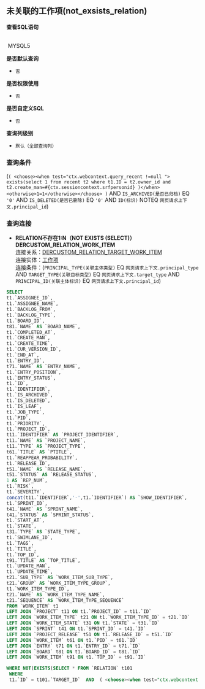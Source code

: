 ## 未关联的工作项(not_exsists_relation) <!-- {docsify-ignore-all} -->



<p class="panel-title"><b>查看SQL语句</b></p>
<br>

<el-row>
&nbsp;<el-tag @click="MYSQL5 = true">MYSQL5</el-tag>
</el-row>

<br>
<p class="panel-title"><b>是否默认查询</b></p>

* `否`

<p class="panel-title"><b>是否权限使用</b></p>

* `否`

<p class="panel-title"><b>是否自定义SQL</b></p>

* `否`

<p class="panel-title"><b>查询列级别</b></p>

* `默认（全部查询列）`



### 查询条件

(`( <choose><when test="ctx.webcontext.query_recent !=null ">  exists(select 1 from recent t2 where t1.ID = t2.owner_id and t2.create_man=#{ctx.sessioncontext.srfpersonid} )</when><otherwise>1=1</otherwise></choose> )` AND `IS_ARCHIVED(是否已归档)` EQ `'0'` AND `IS_DELETED(是否已删除)` EQ `'0'` AND `ID(标识)` NOTEQ `网页请求上下文.principal_id`)



### 查询连接
* **RELATION不存在1:N（NOT EXISTS (SELECT)）DERCUSTOM_RELATION_WORK_ITEM**<br>
连接关系：[DERCUSTOM_RELATION_TARGET_WORK_ITEM](der/DERCUSTOM_RELATION_TARGET_WORK_ITEM)<br>
连接实体：[工作项](module/ProjMgmt/work_item)<br>
连接条件：(`PRINCIPAL_TYPE(关联主体类型)` EQ `网页请求上下文.principal_type` AND `TARGET_TYPE(关联目标类型)` EQ `网页请求上下文.target_type` AND `PRINCIPAL_ID(关联主体标识)` EQ `网页请求上下文.principal_id`)<br>




<el-dialog v-model="MYSQL5" title="MYSQL5">

```sql
SELECT
t1.`ASSIGNEE_ID`,
t1.`ASSIGNEE_NAME`,
t1.`BACKLOG_FROM`,
t1.`BACKLOG_TYPE`,
t1.`BOARD_ID`,
t81.`NAME` AS `BOARD_NAME`,
t1.`COMPLETED_AT`,
t1.`CREATE_MAN`,
t1.`CREATE_TIME`,
t1.`CUR_VERSION_ID`,
t1.`END_AT`,
t1.`ENTRY_ID`,
t71.`NAME` AS `ENTRY_NAME`,
t1.`ENTRY_POSITION`,
t1.`ENTRY_STATUS`,
t1.`ID`,
t1.`IDENTIFIER`,
t1.`IS_ARCHIVED`,
t1.`IS_DELETED`,
t1.`IS_LEAF`,
t1.`JOB_TYPE`,
t1.`PID`,
t1.`PRIORITY`,
t1.`PROJECT_ID`,
t11.`IDENTIFIER` AS `PROJECT_IDENTIFIER`,
t11.`NAME` AS `PROJECT_NAME`,
t11.`TYPE` AS `PROJECT_TYPE`,
t61.`TITLE` AS `PTITLE`,
t1.`REAPPEAR_PROBABILITY`,
t1.`RELEASE_ID`,
t51.`NAME` AS `RELEASE_NAME`,
t51.`STATUS` AS `RELEASE_STATUS`,
1 AS `REP_NUM`,
t1.`RISK`,
t1.`SEVERITY`,
concat(t11.`IDENTIFIER`,'-',t1.`IDENTIFIER`) AS `SHOW_IDENTIFIER`,
t1.`SPRINT_ID`,
t41.`NAME` AS `SPRINT_NAME`,
t41.`STATUS` AS `SPRINT_STATUS`,
t1.`START_AT`,
t1.`STATE`,
t31.`TYPE` AS `STATE_TYPE`,
t1.`SWIMLANE_ID`,
t1.`TAGS`,
t1.`TITLE`,
t1.`TOP_ID`,
t91.`TITLE` AS `TOP_TITLE`,
t1.`UPDATE_MAN`,
t1.`UPDATE_TIME`,
t21.`SUB_TYPE` AS `WORK_ITEM_SUB_TYPE`,
t21.`GROUP` AS `WORK_ITEM_TYPE_GROUP`,
t1.`WORK_ITEM_TYPE_ID`,
t21.`NAME` AS `WORK_ITEM_TYPE_NAME`,
t21.`SEQUENCE` AS `WORK_ITEM_TYPE_SEQUENCE`
FROM `WORK_ITEM` t1 
LEFT JOIN `PROJECT` t11 ON t1.`PROJECT_ID` = t11.`ID` 
LEFT JOIN `WORK_ITEM_TYPE` t21 ON t1.`WORK_ITEM_TYPE_ID` = t21.`ID` 
LEFT JOIN `WORK_ITEM_STATE` t31 ON t1.`STATE` = t31.`ID` 
LEFT JOIN `SPRINT` t41 ON t1.`SPRINT_ID` = t41.`ID` 
LEFT JOIN `PROJECT_RELEASE` t51 ON t1.`RELEASE_ID` = t51.`ID` 
LEFT JOIN `WORK_ITEM` t61 ON t1.`PID` = t61.`ID` 
LEFT JOIN `ENTRY` t71 ON t1.`ENTRY_ID` = t71.`ID` 
LEFT JOIN `BOARD` t81 ON t1.`BOARD_ID` = t81.`ID` 
LEFT JOIN `WORK_ITEM` t91 ON t1.`TOP_ID` = t91.`ID` 

WHERE NOT(EXISTS(SELECT * FROM `RELATION` t101 
 WHERE 
 t1.`ID` = t101.`TARGET_ID`  AND  ( <choose><when test="ctx.webcontext.principal_type !=null ">  t101.`PRINCIPAL_TYPE` = #{ctx.webcontext.principal_type}  </when><otherwise>1=1</otherwise></choose>  AND  <choose><when test="ctx.webcontext.target_type !=null ">  t101.`TARGET_TYPE` = #{ctx.webcontext.target_type}  </when><otherwise>1=1</otherwise></choose>  AND  <choose><when test="ctx.webcontext.principal_id !=null ">  t101.`PRINCIPAL_ID` = #{ctx.webcontext.principal_id}  </when><otherwise>1=1</otherwise></choose> ) )) AND ( ( <choose><when test="ctx.webcontext.query_recent !=null ">  exists(select 1 from recent t2 where t1.ID = t2.owner_id and t2.create_man=#{ctx.sessioncontext.srfpersonid} )</when><otherwise>1=1</otherwise></choose> )  AND  t1.`IS_ARCHIVED` = 0  AND  t1.`IS_DELETED` = 0  AND  <choose><when test="ctx.webcontext.principal_id !=null ">  t1.`ID` <> #{ctx.webcontext.principal_id}  </when><otherwise>1=1</otherwise></choose> )
```

</el-dialog>

<script>
 const { createApp } = Vue
  createApp({
    data() {
      return {
                MYSQL5 : false
        
      }
    },
    methods: {
    }
  }).use(ElementPlus).mount('#app')
</script>